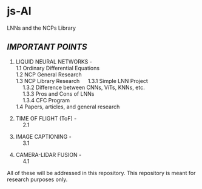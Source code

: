 # js-AI
LNNs and the NCPs Library

## ***IMPORTANT POINTS***
  
1. LIQUID NEURAL NETWORKS -  
 	1.1 Ordinary Differential Equations  
	1.2 NCP General Research  
	1.3 NCP Library Research
&emsp;	1.3.1 Simple LNN Project  
&emsp;	1.3.2 Difference between CNNs, ViTs, KNNs, etc.   
&emsp;	1.3.3 Pros and Cons of LNNs  
&emsp;  1.3.4 CFC Program  
	1.4 Papers, articles, and general research   
  
3. TIME OF FLIGHT (ToF) -    
&emsp; 2.1    
  
4. IMAGE CAPTIONING -    
&emsp; 3.1    
  
5. CAMERA-LIDAR FUSION -    
&emsp; 4.1    
   
  All of these will be addressed in this repository. This repository is meant for research purposes only. 
